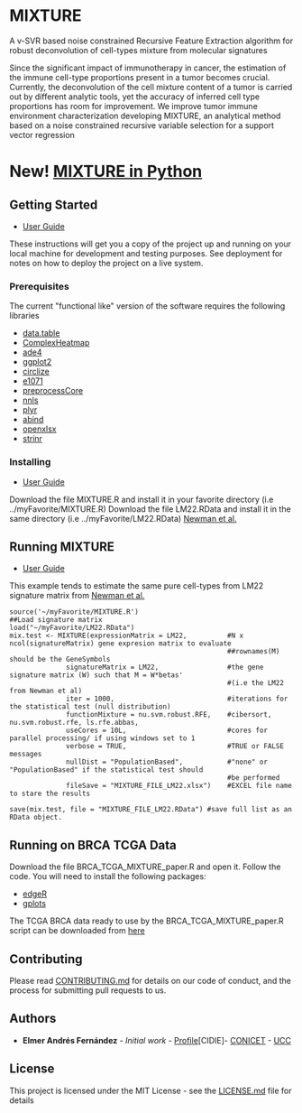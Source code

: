 # MIXTURE

A v-SVR based noise constrained Recursive Feature Extraction algorithm for robust deconvolution of cell-types mixture from molecular signatures

Since the significant impact of immunotherapy in cancer, the estimation of the immune cell-type proportions present in a tumor becomes crucial. Currently, the deconvolution of the cell mixture content of a tumor is carried out by different analytic tools, yet the accuracy of inferred cell type proportions has room for improvement. We improve tumor immune environment characterization developing MIXTURE, an analytical method based on a noise constrained recursive variable selection for a support vector regression

# New! [MIXTURE in Python](https://github.com/MsMatias/MixturePy)

## Getting Started

* [User Guide](https://docs.google.com/presentation/d/1lv8YGpmyuf9n9UUKAm5GavVHrqdSYf9m1UrzU_a0sK8/edit?usp=sharing)

These instructions will get you a copy of the project up and running on your local machine for development and testing purposes. See deployment for notes on how to deploy the project on a live system.

### Prerequisites

The current "functional like" version of the software requires the following libraries

* [data.table](https://cran.r-project.org/web/packages/data.table/)
* [ComplexHeatmap](https://bioconductor.org/packages/release/bioc/html/ComplexHeatmap.html)
* [ade4](https://cran.r-project.org/web/packages/ade4/index.html)
* [ggplot2](https://cran.r-project.org/web/packages/ggplot2/index.html)
* [circlize](https://cran.r-project.org/web/packages/circlize/index.html)
* [e1071](https://cran.r-project.org/web/packages/e1071/index.html)
* [preprocessCore](https://www.bioconductor.org/packages/release/bioc/html/preprocessCore.html)
* [nnls](https://cran.r-project.org/web/packages/nnls/index.html)
* [plyr](https://cran.r-project.org/web/packages/plyr/index.html)
* [abind](https://cran.r-project.org/web/packages/abind/index.html)
* [openxlsx](https://cran.r-project.org/web/packages/openxlsx/index.html)
* [strinr](https://cran.r-project.org/web/packages/stringr/)

### Installing
* [User Guide](https://docs.google.com/presentation/d/1lv8YGpmyuf9n9UUKAm5GavVHrqdSYf9m1UrzU_a0sK8/edit?usp=sharing)

Download the file MIXTURE.R and install it in your favorite directory (i.e ../myFavorite/MIXTURE.R)
Download the file LM22.RData and install it in the same directory (i.e ../myFavorite/LM22.RData) [Newman et al.](http://www.nature.com/nmeth/journal/v12/n5/abs/nmeth.3337.html)


## Running MIXTURE

* [User Guide](https://docs.google.com/presentation/d/1lv8YGpmyuf9n9UUKAm5GavVHrqdSYf9m1UrzU_a0sK8/edit?usp=sharing)

This example tends to estimate the same pure cell-types from LM22 signature matrix from [Newman et al.](http://www.nature.com/nmeth/journal/v12/n5/abs/nmeth.3337.html)
```
source('~/myFavorite/MIXTURE.R')
##Load signature matrix
load("~/myFavorite/LM22.RData")
mix.test <- MIXTURE(expressionMatrix = LM22,          #N x ncol(signatureMatrix) gene expresion matrix to evaluate 
                                                      ##rownames(M) should be the GeneSymbols
              signatureMatrix = LM22,                 #the gene signature matrix (W) such that M = W*betas' 
                                                      #(i.e the LM22 from Newman et al)
              iter = 1000,                            #iterations for the statistical test (null distribution)
              functionMixture = nu.svm.robust.RFE,    #cibersort, nu.svm.robust.rfe, ls.rfe.abbas, 
              useCores = 10L,                         #cores for parallel processing/ if using windows set to 1
              verbose = TRUE,                         #TRUE or FALSE messages  
              nullDist = "PopulationBased",           #"none" or "PopulationBased" if the statistical test should
                                                      #be performed
              fileSave = "MIXTURE_FILE_LM22.xlsx")    #EXCEL file name to stare the results 

save(mix.test, file = "MIXTURE_FILE_LM22.RData") #save full list as an RData object.

```

## Running on BRCA TCGA Data
Download the file BRCA_TCGA_MIXTURE_paper.R and open it. Follow the code. You will need to install the following packages:
* [edgeR](https://bioconductor.org/packages/release/bioc/html/edgeR.html)
* [gplots](https://cran.r-project.org/web/packages/gplots/index.html)

The  TCGA BRCA data ready to use by the BRCA_TCGA_MIXTURE_paper.R script can be downloaded from [here](https://www.dropbox.com/s/zki1gkx5mq1quah/BRCA_rna.rds?dl=0)
## Contributing

Please read [CONTRIBUTING.md](https://gist.github.com/PurpleBooth/b24679402957c63ec426) for details on our code of conduct, and the process for submitting pull requests to us.


## Authors

* **Elmer Andrés Fernández** - *Initial work* - [Profile](https://www.researchgate.net/profile/Elmer_Fernandez)[CIDIE]- [CONICET](http://www.conicet.gov.ar) - [UCC](http://www.ucc.edu.ar)


## License

This project is licensed under the MIT License - see the [LICENSE.md](LICENSE.md) file for details
